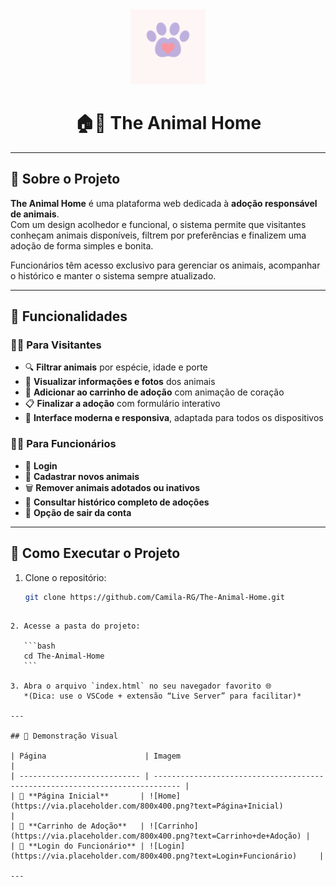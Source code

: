 <div align="center">

<img src="frontend/images/logo.png" alt="Logo The Animal Home" width="120"/>

# 🏠💜 The Animal Home

</div>

---

## 📖 Sobre o Projeto

**The Animal Home** é uma plataforma web dedicada à **adoção responsável de animais**.  
Com um design acolhedor e funcional, o sistema permite que visitantes conheçam animais disponíveis, filtrem por preferências e finalizem uma adoção de forma simples e bonita.  

Funcionários têm acesso exclusivo para gerenciar os animais, acompanhar o histórico e manter o sistema sempre atualizado.

---

## 🐾 Funcionalidades

### 👩‍💻 Para Visitantes
- 🔍 **Filtrar animais** por espécie, idade e porte  
- 🐶 **Visualizar informações e fotos** dos animais  
- 💜 **Adicionar ao carrinho de adoção** com animação de coração  
- 📋 **Finalizar a adoção** com formulário interativo  
- 📱 **Interface moderna e responsiva**, adaptada para todos os dispositivos  

### 🧑‍🏭 Para Funcionários
- 🔐 **Login**
- 🐾 **Cadastrar novos animais**  
- 🗑️ **Remover animais adotados ou inativos**
- 📜 **Consultar histórico completo de adoções**  
- 🚪 **Opção de sair da conta**

---

## 🧭 Como Executar o Projeto

1. Clone o repositório:
   ```bash
   git clone https://github.com/Camila-RG/The-Animal-Home.git
````

2. Acesse a pasta do projeto:

   ```bash
   cd The-Animal-Home
   ```

3. Abra o arquivo `index.html` no seu navegador favorito 🌐
   *(Dica: use o VSCode + extensão “Live Server” para facilitar)*

---

## 📸 Demonstração Visual

| Página                      | Imagem                                                                       |
| --------------------------- | ---------------------------------------------------------------------------- |
| 🏡 **Página Inicial**       | ![Home](https://via.placeholder.com/800x400.png?text=Página+Inicial)         |
| 💜 **Carrinho de Adoção**   | ![Carrinho](https://via.placeholder.com/800x400.png?text=Carrinho+de+Adoção) |
| 🔐 **Login do Funcionário** | ![Login](https://via.placeholder.com/800x400.png?text=Login+Funcionário)     |

---
